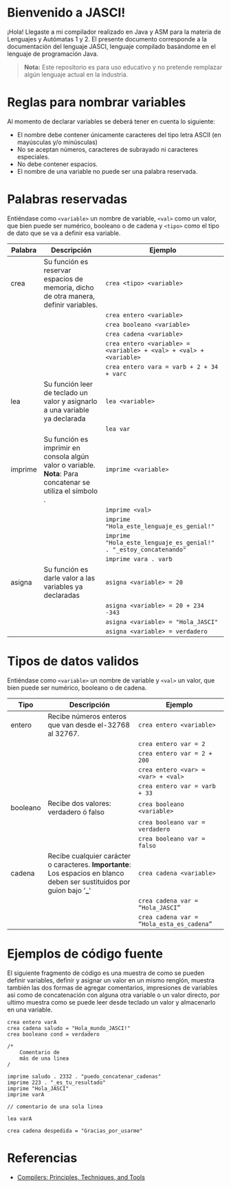 # Bienvenido a JASCI!

¡Hola! Llegaste a mi compilador realizado en Java y ASM para la materia de Lenguajes y Autómatas 1 y 2. El presente documento corresponde a la documentación del lenguaje JASCI, lenguaje compilado basándome en el lenguaje de programación Java.
> **Nota:** Este repositorio es para uso educativo y no pretende remplazar algún lenguaje actual en la industria.

# Reglas para nombrar variables
Al momento de declarar variables se deberá tener en cuenta lo siguiente:
-  El nombre debe contener únicamente caracteres del tipo letra ASCII (en mayúsculas y/o minúsculas)
-  No se aceptan números, caracteres de subrayado ni caracteres especiales.
-  No debe contener espacios.
-  El nombre de una variable no puede ser una palabra reservada.

# Palabras reservadas
Entiéndase como `<variable>` un nombre de variable, `<val>` como un valor, que bien puede ser numérico, booleano o de cadena y `<tipo>` como el tipo de dato que se va a definir esa variable.

|Palabra|Descripción| Ejemplo
|-|-|-|
|crea|Su función es reservar espacios de memoria, dicho de otra manera, definir variables.| `crea <tipo> <variable>`
|||`crea entero <variable>`|
|||`crea booleano <variable>`|
|||`crea cadena <variable>`|
|||`crea entero <variable> = <variable> + <val> + <val> + <variable>`|
|||`crea entero vara = varb + 2 + 34 + varc`|
|lea|Su función leer de teclado un valor y asignarlo a una variable ya declarada| `lea <variable>`
|||`lea var` 
|imprime|Su función es imprimir en consola algún valor o variable. **Nota**: Para concatenar se utiliza el símbolo . | `imprime <variable>`
|||`imprime <val>`|
|||`imprime "Hola_este_lenguaje_es_genial!"`|
|||`imprime "Hola_este_lenguaje_es_genial!" . "_estoy_concatenando"`|
|||`imprime vara . varb`|
|asigna|Su función es darle valor a las variables ya declaradas| `asigna <variable> = 20`
|||`asigna <variable> = 20 + 234 -343`|
|||`asigna <variable> = "Hola_JASCI"`|
|||`asigna <variable> = verdadero`|

# Tipos de datos validos
Entiéndase como `<variable>` un nombre de variable y `<val>` un valor, que bien puede ser numérico, booleano o de cadena.

|      Tipo          |Descripción          |Ejemplo                         |
|-|-|-|
|entero|Recibe números enteros que van desde el-32768 al 32767.|`crea entero <variable>`
||| `crea entero var = 2`
||| `crea entero var = 2 + 200 `|
||| `crea entero <var> = <var> + <val> `|
||| `crea entero var = varb + 33 `|
|booleano|Recibe dos valores: verdadero ó falso|`crea booleano <variable>`
||| `crea booleano var = verdadero`
||| `crea booleano var = falso`
|cadena|Recibe cualquier carácter o caracteres. **Importante**: Los espacios en blanco deben ser sustituidos por guion bajo '**_**'|`crea cadena <variable>`
|||`crea cadena var = “Hola_JASCI”`
||| `crea cadena var = “Hola_esta_es_cadena”`




# Ejemplos de código fuente

El siguiente fragmento de código es una muestra de como se pueden definir variables, definir y asignar un valor en un mismo renglón, muestra también las dos formas de agregar comentarios, impresiones de variables asi como de concatenación con alguna otra variable o un valor directo, por ultimo muestra como se puede leer desde teclado un valor y almacenarlo en una variable. 

    crea entero varA
    crea cadena saludo = "Hola_mundo_JASCI!"
    crea booleano cond = verdadero
    
    /*
	    Comentario de 
	    más de una linea
    /
    
    imprime saludo . 2332 . "puedo_concatenar_cadenas"
    imprime 223 . "_es_tu_resultado"
    imprime "Hola_JASCI"
    imprime varA
    
    // comentario de una sola linea

    lea varA
    
    crea cadena despedida = "Gracias_por_usarme"


# Referencias

 - [Compilers: Principles, Techniques, and Tools](https://github.com/germanoa/compiladores/blob/master/doc/ebook/Compiladores%20Principios%2C%20Tecnicas%20e%20Ferramentas%20-%20Alfred%20V.%20Aho.pdf)
